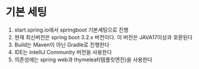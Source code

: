 # 기본 세팅

1. start.spring.io에서 springboot 기본세팅으로 진행
2. 현재 최신버전은 spring boot 3.2.x 버전이다. 이 버전은 JAVA17이상과 호환된다
3. Build는 Maven이 아닌 Gradle로 진행한다
4. IDE는 intelliJ Community 버전을 사용한다
5. 의존성에는 spring web과 thymeleaf(템플릿엔진)을 사용한다